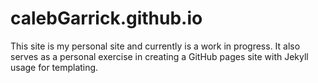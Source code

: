 # calebGarrick.github.io

This site is my personal site and currently is a work in progress. 
It also serves as a personal exercise in creating a GitHub pages site with Jekyll usage for templating.
